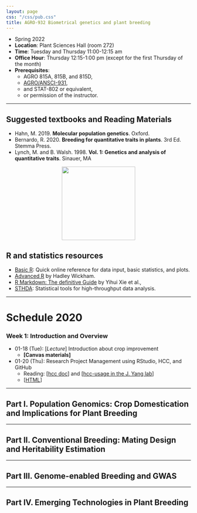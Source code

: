 ```yaml
---
layout: page
css: "/css/pub.css"
title: AGRO-932 Biometrical genetics and plant breeding
---
```



- Spring 2022
- **Location**: Plant Sciences Hall (room 272)
- **Time**: Tuesday and Thursday 11:00-12:15 am
- **Office Hour**: Thursday 12:15-1:00 pm (except for the first Thursday of the month) 
- **Prerequisites**: 
  - AGRO 815A, 815B, and 815D, 
  - [AGRO/ANSCI-931](https://jyanglab.com/AGRO-931/), 
  - and	STAT-802 or equivalent, 
  - or permission of the instructor.

------------

## Suggested textbooks and Reading Materials

- Hahn, M. 2019. __Molecular population genetics__. Oxford.
- Bernardo, R. 2020. __Breeding for quantitative traits in plants__. 3rd Ed. Stemma Press. 
- Lynch, M. and B. Walsh. 1998. __Vol. 1: Genetics and analysis of quantitative traits__. Sinauer, MA  


<p align="center">
  <img src="https://i.imgur.com/tSfGg4c.png" height="200px">
</p>

## R and statistics resources

- [Basic R](https://www.statmethods.net/): Quick online reference for data input, basic statistics, and plots.
- [Advanced R](http://adv-r.had.co.nz/) by Hadley Wickham.
- [R Markdown: The definitive Guide](https://bookdown.org/yihui/rmarkdown/) by Yihui Xie et al.,
- [STHDA](http://www.sthda.com/english/): Statistical tools for high-throughput data analysis.

--------------------

# Schedule 2020

### **Week 1**: Introduction and Overview
- 01-18 (Tue): [_Lecture_] Introduction about crop improvement 
  - __[Canvas materials]__ 
- 01-20 (Thu): Research Project Management using RStudio, HCC, and GitHub
  - Reading: [[hcc doc](https://hcc.unl.edu/docs/)] and [[hcc-usage in the J. Yang lab](https://jyanglab.com/2018-09-06-hcc/)]
  - [[HTML](https://jyanglab.com/AGRO-932/chapters/a1.2-lab/w1lab.html#1)] 

----------------

## Part I. Population Genomics: Crop Domestication and Implications for Plant Breeding

<!--

### **Week 2**: Experimental design for selection scan
- 01-21 (Tue): [_Lecture_] Experimental design and basci popgen terminology
  - __[Canvas materials]__ 
- 01-23 (Thu): [_Lab_] Research project management 
  - [[HTML](https://jyanglab.com/AGRO-932/chapters/a1.2-lab/proj_managment.html#1)] 

### **Week 3**: Next-generation sequencing and diversity measurement 

- 01-28 (Tue): [_Lecture_] Next-generation sequencing and diversity measurement 
  - __[Hahn 2019, Chapter 4]__
  - __[Canvas materials]__ and [[HTML](https://jyanglab.com/AGRO-932/chapters/a1.1-popgen/hahn_c3_theta.html#1)]
- 01-30 (Thu): [_Lab_] Command line and Slurm job submission
  - [[HTML](https://jyanglab.com/AGRO-932/chapters/a1.2-lab/w3lab.html)] and [[ANGSD website](http://www.popgen.dk/angsd/index.php/ANGSD)]

### **Week 4**: Population differentiation
- 02-04 (Tue): [_Lecture_] Measuring population differentiation
  - __[Hahn 2019, Chapter 5]__
  - __[Canvas materials]__ and [[HTML](https://jyanglab.com/AGRO-932/chapters/a1.1-popgen/c5_pops.html#1)]
- 02-06 (Thu): [_Lab_] Calculate Theta and Fst using ANGSD
  - Suggested reading materials: [[Basic Linux/Unix Commands with Examples](https://www.guru99.com/must-know-linux-commands.html)] and [[A Beginner's Guide to Vim](https://www.linux.com/tutorials/vim-101-beginners-guide-vim/)]
  - [[HTML](https://jyanglab.com/AGRO-932/chapters/a1.2-lab/w4lab.html#1)]

### **Week 5**: Scan for direct selection
- 02-11 (Tue): [_Lecture_] Direct selection
  - __[Hahn 2019, Chapter 7]__
  - __[Canvas materials]__ and [[HTML](https://jyanglab.com/AGRO-932/chapters/a1.1-popgen/c7_direct_sel.html#1)]
- 02-13 (Thu): [_Lab_] Visualize theta Fst results
  - [[HTML](https://jyanglab.com/AGRO-932/chapters/a1.2-lab/w5lab.html#1)]
  - Basic R tutorial: [[Quick-R](https://www.statmethods.net/)] and [[RStudio Cheat Sheets](https://rstudio.com/resources/cheatsheets/)]

### **Week 6**: Linked selection
- 02-18 (Tue): [_Lecture_] Linked selection
  - __[Hahn 2019, Chapter 8]__
  - __[Canvas materials]__ and [[HTML](https://jyanglab.com/AGRO-932/chapters/a1.1-popgen/c8_linked_sel.html#1)]
- 02-20 (Thu): [_Lab_] Breaking down theta statistics into genomic features
  - __[HW1 Due]__
  - [[HTML](https://jyanglab.com/AGRO-932/chapters/a1.2-lab/w6lab.html#1)]

-->

----------

## Part II. Conventional Breeding: Mating Design and Heritability Estimation

<!--

### **Week 7**: Transition from PopGen to QuantGen
- 02-25 (Tue): [_Lecture_] Definition of breeding populations
  - __[Bernardo, Chapter 2]__
  - [[HTML](https://jyanglab.com/AGRO-932/chapters/a2.1-qg/rex1_plant_breeding.html#1)]
- 02-27 (Thu): [_Lab_] Research reporting
  - [[HTML](https://jyanglab.com/AGRO-932/chapters/a2.2-lab/w7lab.html)] and [[R Markdown: The Definitive Guide](https://bookdown.org/yihui/rmarkdown/)]

### **Week 8**: Breeding population means and variances
- 03-03 (Tue): [_Lecture_] Phenotypic and genotypic values
  - __[Bernardo, Chapter 3]__ or [[ARGO-931, Ch.7](https://jyanglab.com/AGRO-931/)]
  - [[HTML](https://jyanglab.com/AGRO-932/chapters/a2.1-qg/rex2_value.html#1)]
- 03-05 (Thu): [_Lecture_] Phenotypic and genetic variances
  - __[Bernardo, Chapter 6]__ or [[ARGO-931, Ch.8 and Ch.9](https://jyanglab.com/AGRO-931/)]
  - [[HTML](https://jyanglab.com/AGRO-932/chapters/a2.1-qg/rex6_variance.html#1)]
  - [__Due date for Mid-term paper__]

### **Week 9**: Mating designs and Estimating Genetic Variances
- 03-10 (Tue): [_Lecture_] Mating design
  - __[Bernardo, Chapter 7]__ or __[Lynch and Walsh, Chapter 18]__
  - [[HTML](https://jyanglab.com/AGRO-932/chapters/a2.1-qg/rex7_mating.html#1)]
- 03-12 (Thu): [_Lab_] Genetics variances calculation
  - [[HTML](https://jyanglab.com/AGRO-932/chapters/a2.2-lab/w9lab.html)]

### ~~**Week 10**: Genotype x environment interaction~~ Class cancelled due to the Coronavirus
- ~~03-17 (Tue): [_Guest Lecture_]~~
- ~~03-19 (Thu): [_Guest Lab_]~~
  - [__Due date for Mid-term paper review__]

----------

### **Week11**: 
- 3-22 to 3-29: __Spring Break__
-->


---------------------

## Part III. Genome-enabled Breeding and GWAS

<!--
- Note: our course switch to Zoom online course because of the Covid-19 pandemic

### **Week 12**: Best linear unbiased prediction
- 03-31 (Tue): [_Lecture_] BLUP introduction and Matrix operations
  - __[Bernardo, Chapter 10]__ or __[Lynch and Walsh, Chapter 8]__
  - [[HTML](https://jyanglab.com/AGRO-932/chapters/a2.1-qg/rex10_blup.html)]
- 04-02 (Thu): [_Lecture_] BLUP calculation for breeding populations
  - [[HTML](https://jyanglab.com/AGRO-932/chapters/a2.1-qg/rex10_blup2.html)]

### **Week 13**: Genome-enabled selection
- 04-07 (Tue): [_Lecture_] Genomic selection
  - __[Bernardo, Chapter 11]__ 
  - __[Canvas materials]__ and [[HTML](https://jyanglab.com/AGRO-932/chapters/a2.1-qg/rex11_gs1.html)]
- 04-09 (Thu): [_Lab_] Genomic selection in practice
  - __[Canvas materials]__ and [[HTML](https://jyanglab.com/AGRO-932/chapters/a2.1-qg/rex11_gs2.html)]
  
### **Week 14**: Association mapping via mixed models
- 04-14 (Tue): [_Lecture_] Genome-wide association study
  - __[Bernardo, Chapter 11]__ 
  - __[Canvas materials]__ and [[HTML](https://jyanglab.com/AGRO-932/chapters/a2.1-qg/rex11_gwas1.html)]
- 04-16 (Thu): [_Lab1_] GWAS in practice (1)
  - [[Zhao et al., 2011](https://www.nature.com/articles/ncomms1467)] and [[HTML](https://jyanglab.com/AGRO-932/chapters/a2.1-qg/rex11_gwas2.html)]

- 04-21 (Tue): [_Lab2_] GWAS in practice (2)
  - [[Zhao et al., 2011](https://www.nature.com/articles/ncomms1467)] and [[HTML](https://jyanglab.com/AGRO-932/chapters/a2.1-qg/rex11_gwas2.html)]

-->

---------------------

## Part IV. Emerging Technologies in Plant Breeding

<!--
### **Week15**: 

- 4-23 (Thu): Summary and emerging technologies
  - [__Due date for final paper and final code__]
  - __[Slides in Canvas]__
  - HW Keys: [[HTML](https://jyanglab.com/AGRO-932/chapters/a2.2-lab/w15_hw_keys.html)]

### **Week16**: 
- 4-28 (Tue): [__Final project presentation__]
- 4-30 (Thu): [__Final project presentation__] [__Due date for final code review__]

-->


